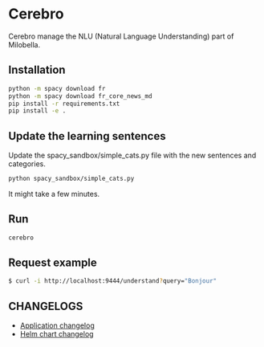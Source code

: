 # Cerebro

Cerebro manage the NLU (Natural Language Understanding) part of Milobella.

## Installation
```bash
python -m spacy download fr
python -m spacy download fr_core_news_md
pip install -r requirements.txt
pip install -e .
```

## Update the learning sentences
Update the spacy_sandbox/simple_cats.py file with the new sentences and categories.

```bash
python spacy_sandbox/simple_cats.py
```

It might take a few minutes.

## Run
```bash
cerebro
```

## Request example
```bash
$ curl -i http://localhost:9444/understand?query="Bonjour"
```

## CHANGELOGS
- [Application changelog](./CHANGELOG.md)
- [Helm chart changelog](./helm/cerebro/CHANGELOG.md)
